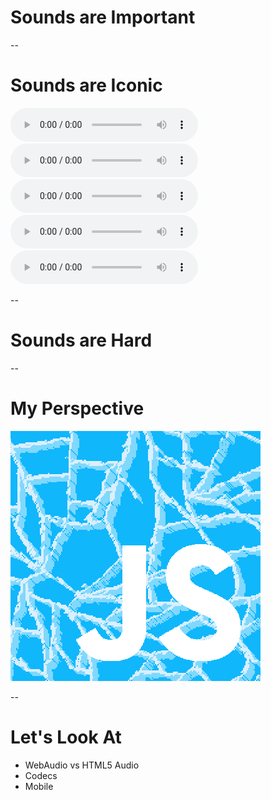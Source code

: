 # Sounds are Important

--

# Sounds are Iconic

<audio src="sounds/mario_pipe.mp3" controls></audio>
<audio src="sounds/zelda_secret.mp3" controls></audio>
<audio src="sounds/sonic_rings_lost.mp3" controls></audio>
<audio src="sounds/pacman_death.mp3" controls></audio>
<audio src="sounds/megaman_death.mp3" controls></audio>

--

# Sounds are Hard

--

# My Perspective

![Frozen JS](img/frozen.png)

--

# Let's Look At

* WebAudio vs HTML5 Audio
* Codecs
* Mobile
